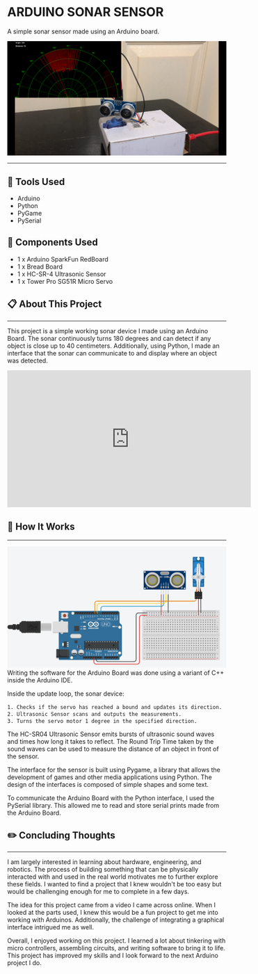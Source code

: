 # **ARDUINO SONAR SENSOR**

A simple sonar sensor made using an Arduino board.

![thumbnail](/images/blogs/projects/sonar-sensor/thumbnail.png)

---
## 🔧 Tools Used 
- Arduino 
- Python
- PyGame
- PySerial

## 🔧 Components Used 
- 1 x Arduino SparkFun RedBoard
- 1 x Bread Board
- 1 x HC-SR-4 Ultrasonic Sensor
- 1 x Tower Pro SG51R Micro Servo


## 📋 About This Project 
---
This project is a simple working sonar device I made using an Arduino Board. The sonar continuously turns 180 degrees and can detect if any object is close up to 40 centimeters. Additionally, using Python, I made an interface that the sonar can communicate to and display where an object was detected. 

<iframe width="560" height="315" src="https://www.youtube.com/embed/qStzikGgo3c?si=MP8jet45IAgPXE_w" title="YouTube video player" frameborder="0" allow="accelerometer; clipboard-write; encrypted-media; gyroscope; picture-in-picture; web-share" referrerpolicy="strict-origin-when-cross-origin" allowfullscreen></iframe>

## 🔨 How It Works 
---
![Circuit Design](/images/blogs/projects/sonar-sensor/circuit-design.png)
 Writing the software for the Arduino Board was done using a variant of C++ inside the Arduino IDE.

Inside the update loop, the sonar device:

    1. Checks if the servo has reached a bound and updates its direction.
    2. Ultrasonic Sensor scans and outputs the measurements.
    3. Turns the servo motor 1 degree in the specified direction.

The HC-SR04 Ultrasonic Sensor emits bursts of ultrasonic sound waves and times how long it takes to reflect. The Round Trip Time taken by the sound waves can be used to measure the distance of an object in front of the sensor.

The interface for the sensor is built using Pygame, a library that allows the development of games and other media applications using Python. The design of the interfaces is composed of simple shapes and some text.

To communicate the Arduino Board with the Python interface, I used the PySerial library. This allowed me to read and store serial prints made from the Arduino Board. 

## ✏️ Concluding Thoughts
---
I am largely interested in learning about hardware, engineering, and robotics. The process of building something that can be physically interacted with and used in the real world motivates me to further explore these fields. I wanted to find a project that I knew wouldn't be too easy but would be challenging enough for me to complete in a few days.

The idea for this project came from a video I came across online. When I looked at the parts used, I knew this would be a fun project to get me into working with Arduinos. Additionally, the challenge of integrating a graphical interface intrigued me as well.

Overall, I enjoyed working on this project. I learned a lot about tinkering with micro controllers, assembling circuits, and writing software to bring it to life. This project has improved my skills and I look forward to the next Arduino project I do. 